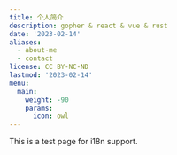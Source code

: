```yaml
---
title: 个人简介
description: gopher & react & vue & rust
date: '2023-02-14'
aliases:
  - about-me
  - contact
license: CC BY-NC-ND
lastmod: '2023-02-14'
menu:
  main:
    weight: -90
    params:
      icon: owl
---
```


This is a test page for i18n support.
